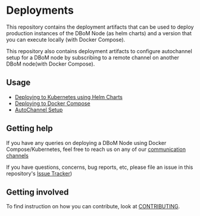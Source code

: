 # Deployments

This repository contains the deployment artifacts that can be used to deploy production instances of the DBoM Node (as helm charts) and a version that you can execute locally (with Docker Compose).

This repository also contains deployment artifacts to configure autochannel setup for a DBoM node by subscribing to a remote channel on another DBoM node(with Docker Compose).

## Usage

- [Deploying to Kubernetes using Helm Charts](charts/)
- [Deploying to Docker Compose](docker-compose-quickstart/)
- [AutoChannel Setup](docker-compose-autochannel-setup)


## Getting help

If you have any queries on deploying a DBoM Node using Docker Compose/Kubernetes, feel free to reach us on any of our [communication channels](https://github.com/DBOMproject/community/blob/master/COMMUNICATION.md) 

If you have questions, concerns, bug reports, etc, please file an issue in this repository's [Issue Tracker](https://github.com/DBOMproject/deployments/issues))

## Getting involved

To find instruction on how you can contribute, look at [CONTRIBUTING](CONTRIBUTING.md).


